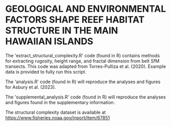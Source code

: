 # GEOLOGICAL AND ENVIRONMENTAL FACTORS SHAPE REEF HABITAT STRUCTURE IN THE MAIN HAWAIIAN ISLANDS 

The 'extract_structural_complexity.R' code (found in R) contains methods for extracting rugosity, height range, and fractal dimension from belt SfM transects. This code was adapted from Torres-Pulliza et al. (2020). Example data is provided to fully run this script. 

The 'analysis.R' code (found in R) will reproduce the analyses and figures for Asbury et al. (2023).

The 'supplemental_analysis.R' code (found in R) will reproduce the analyses and figures found in the supplementary information.

The structural complexity dataset is available at https://www.fisheries.noaa.gov/inport/item/67851 

